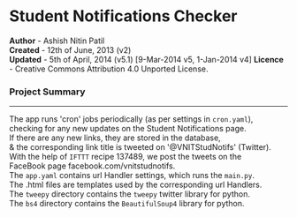 Student Notifications Checker
=============================

**Author**  - Ashish Nitin Patil<br>
**Created** - 12th of June, 2013 (v2)<br>
**Updated** - 5th of April, 2014 (v5.1) [9-Mar-2014 v5, 1-Jan-2014 v4]
**Licence** - Creative Commons Attribution 4.0 Unported License.

### Project Summary ###
-----------------------
The app runs 'cron' jobs periodically (as per settings in `cron.yaml`),<br>
checking for any new updates on the Student Notifications page.<br>
If there are any new links, they are stored in the database,<br>
& the corresponding link title is tweeted on '@VNITStudNotifs' (Twitter).<br>
With the help of `IFTTT` recipe 137489, we post the tweets on the<br>
FaceBook page facebook.com/vnitstudnotifs.<br>
The `app.yaml` contains url Handler settings, which runs the `main.py`.<br>
The .html files are templates used by the corresponding url Handlers.<br>
The `tweepy` directory contains the `tweepy` twitter library for python.<br>
The `bs4` directory contains the `BeautifulSoup4` library for python.